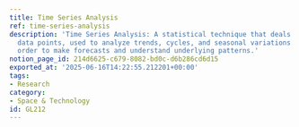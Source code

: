 ```yaml
---
title: Time Series Analysis
ref: time-series-analysis
description: 'Time Series Analysis: A statistical technique that deals with time-ordered
  data points, used to analyze trends, cycles, and seasonal variations over time in
  order to make forecasts and understand underlying patterns.'
notion_page_id: 214d6625-c679-8082-bd0c-d6b286cd6d15
exported_at: '2025-06-16T14:22:55.212201+00:00'
tags:
- Research
category:
- Space & Technology
id: GL212
---
```


